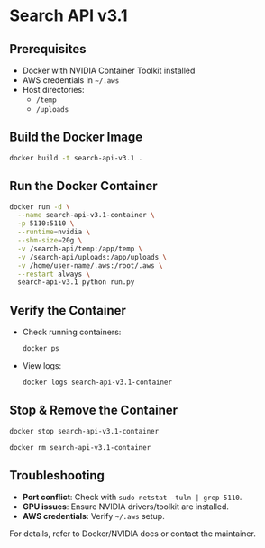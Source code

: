 # Search API v3.1

## Prerequisites
- Docker with NVIDIA Container Toolkit installed
- AWS credentials in `~/.aws`
- Host directories:
  - `/temp`
  - `/uploads`

## Build the Docker Image
```bash
docker build -t search-api-v3.1 .
```

## Run the Docker Container
```bash
docker run -d \
  --name search-api-v3.1-container \
  -p 5110:5110 \
  --runtime=nvidia \
  --shm-size=20g \
  -v /search-api/temp:/app/temp \
  -v /search-api/uploads:/app/uploads \
  -v /home/user-name/.aws:/root/.aws \
  --restart always \
  search-api-v3.1 python run.py
```

## Verify the Container
- Check running containers:
  ```bash
  docker ps
  ```
- View logs:
  ```bash
  docker logs search-api-v3.1-container
  ```

## Stop & Remove the Container
```bash
docker stop search-api-v3.1-container

docker rm search-api-v3.1-container
```

## Troubleshooting
- **Port conflict**: Check with `sudo netstat -tuln | grep 5110`.
- **GPU issues**: Ensure NVIDIA drivers/toolkit are installed.
- **AWS credentials**: Verify `~/.aws` setup.

For details, refer to Docker/NVIDIA docs or contact the maintainer.
